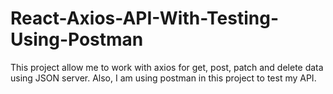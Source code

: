 # React-Axios-API-With-Testing-Using-Postman
This project allow me to work with axios for get, post, patch and delete data using JSON server. Also, I am using postman in this project to test my API.
